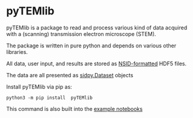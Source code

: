 # pyTEMlib

pyTEMlib is a package to read and process various kind of data acquired with a (scanning) transmission electron microscope (STEM).

The package is written in pure python and depends on various other libraries.

All data, user input, and results are stored as [NSID-formatted](https://pycroscopy.github.io/pyNSID/nsid.html) HDF5 files.

The data are all presented as [sidpy.Dataset](https://pycroscopy.github.io/sidpy/notebooks/00_basic_usage/create_dataset.html) objects

Install pyTEMlib via pip as:

``python3 -m pip install  pyTEMlib``
 
This command is also built into the [example notebooks](https://github.com/pycroscopy/pyTEMlib/notebooks)
